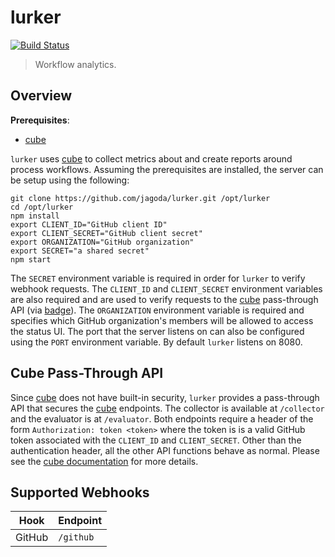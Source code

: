 lurker
======

[![Build Status](https://travis-ci.org/jagoda/lurker.svg?branch=master)](https://travis-ci.org/jagoda/lurker)

> Workflow analytics.

## Overview

**Prerequisites**:
 + [cube][cube]

`lurker` uses [cube][cube] to collect metrics about and create reports around
process workflows. Assuming the prerequisites are installed, the server can
be setup using the following:

	git clone https://github.com/jagoda/lurker.git /opt/lurker
	cd /opt/lurker
	npm install
	export CLIENT_ID="GitHub client ID"
	export CLIENT_SECRET="GitHub client secret"
	export ORGANIZATION="GitHub organization"
	export SECRET="a shared secret"
	npm start

The `SECRET` environment variable is required in order for `lurker` to verify
webhook requests. The `CLIENT_ID` and `CLIENT_SECRET` environment variables
are also required and are used to verify requests to the [cube][cube]
pass-through API (via [badge][badge]). The `ORGANIZATION` environment variable
is required and specifies which GitHub organization's members will be allowed
to access the status UI. The port that the server listens on can also be
configured using the `PORT` environment variable. By default `lurker` listens
on 8080.

## Cube Pass-Through API

Since [cube][cube] does not have built-in security, `lurker` provides a
pass-through API that secures the [cube][cube] endpoints. The collector is
available at `/collector` and the evaluator is at `/evaluator`. Both endpoints
require a header of the form `Authorization: token <token>` where the token is
is a valid GitHub token associated with the `CLIENT_ID` and `CLIENT_SECRET`.
Other than the authentication header, all the other API functions behave as
normal. Please see the [cube documentation][cube] for more details.

## Supported Webhooks

| Hook   | Endpoint  |
|--------|-----------|
| GitHub | `/github` |

[badge]: https://github.com/jagoda/badge "Badge"
[cube]: https://github.com/square/cube "Cube"
